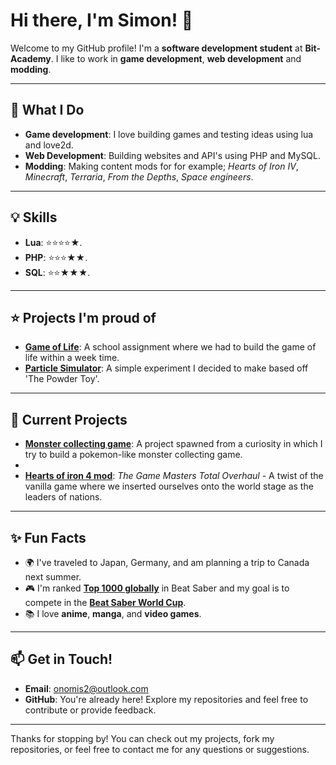 # Hi there, I'm Simon! 👋  

Welcome to my GitHub profile! I'm a **software development student** at **Bit-Academy**. I like to work in **game development**, **web development** and **modding**.

---

## 🎯 What I Do  
- **Game development**: I love building games and testing ideas using lua and love2d.   
- **Web Development**: Building websites and API's using PHP and MySQL.
- **Modding**: Making content mods for for example; *Hearts of Iron IV*, *Minecraft*, *Terraria*, *From the Depths*, *Space engineers*. 

---

## 💡 Skills  
- **Lua**: ⭐⭐⭐⭐★.  
- **PHP**: ⭐⭐⭐★★.  
- **SQL**: ⭐⭐★★★.  

---

## ⭐ Projects I'm proud of
- **[Game of Life](https://github.com/Onomis2/DeepDive-Love2d-Game-of-Life)**: A school assignment where we had to build the game of life within a week time.
- **[Particle Simulator](https://github.com/Onomis2/Simple-Particle-Simulator)**: A simple experiment I decided to make based off 'The Powder Toy'.

---

## 🚀 Current Projects  
-  **[Monster collecting game](https://github.com/Onomis2/TempName)**: A project spawned from a curiosity in which I try to build a pokemon-like monster collecting game.  
-  <!-- **[Music database website](https://github.com/your-repo-link)**: A website where users can build their own database of music to save and listen to.  -->
-  **[Hearts of iron 4 mod](https://steamcommunity.com/sharedfiles/filedetails/?id=3319733182)**: *The Game Masters Total Overhaul* - A twist of the vanilla game where we inserted ourselves onto the world stage as the leaders of nations.

---

## ✨ Fun Facts  
- 🌍 I've traveled to Japan, Germany, and am planning a trip to Canada next summer.  
- 🎮 I'm ranked **[Top 1000 globally](https://scoresaber.com/u/76561198065944574)** in Beat Saber and my goal is to compete in the **[Beat Saber World Cup](https://cube.community/tournaments)**.  
- 📚 I love **anime**, **manga**, and **video games**.  

---

## 📫 Get in Touch!  
- **Email**: [onomis2@outlook.com](mailto:onomis2@outlook.com)  
- **GitHub**: You're already here! Explore my repositories and feel free to contribute or provide feedback.  

---

Thanks for stopping by! You can check out my projects, fork my repositories, or feel free to contact me for any questions or suggestions. 

<!--
                                                                                          {\__／}
There is nothing hidden here, but for your commendable efforts I can give you this cookie（ • w •）
                                                                                          ／ >🍪
-->

